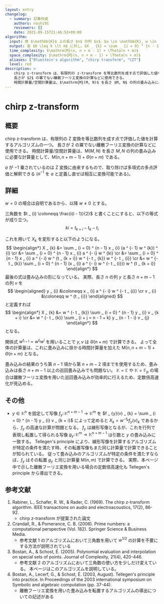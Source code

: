```yaml
---
layout: entry
changelog:
  - summary: 記事作成
    authors: noshi91
    reviewers: []
    date: 2021-09-15T21:46:53+09:00
algorithm:
  input: 体 $\mathbb{K}$ 上の長さ $n$ の列 $x$、$a \in \mathbb{K}, w \in \mathbb{K}$、整数 $m$
  output: 各 $0 \leq k \lt m$ に対し、$X _ {k} = \sum _ {i = 0} ^ {n - 1} x _ {i} (a ^ {- 1} w ^ {k}) ^ {i}$
  time_complexity: $\mathrm{M}(n, n + m - 1) + \Theta(n + m)$
  space_complexity: $\mathrm{M}(n, n + m - 1) + \Theta(n + m)$
  aliases: ["Bluestein's algorithm", "chirp transform", "CZT"]
  level: red
description: >
    chirp z-transform は、有限列の z-transform を等比数列を成す点で評価した値を計算するアルゴリズムの一つ。
    長さが $2$ の冪でない離散フーリエ変換の計算などに使用できる。
    時間計算量/空間計算量は、$\mathrm{M}(M, N)$ を長さ $M, N$ の列の畳み込みに必要な計算量として、$\mathrm{M}(n, n + m - 1) + \Theta(n + m)$ である。
---
```


# chirp z-transform

## 概要

chirp z-transform は、有限列の Z 変換を等比数列を成す点で評価した値を計算するアルゴリズムの一つ。
長さが $2$ の冪でない離散フーリエ変換の計算などに使用できる。
時間計算量/空間計算量は、$\mathrm{M}(M, N)$ を長さ $M, N$ の列の畳み込みに必要な計算量として、$\mathrm{M}(n, n + m - 1) + \Theta(n + m)$ である。

$a$ が $- 1$ 乗されているのは Z 変換に由来するもので、取り除けば多項式の多点評価と解釈できる ($a ^ {- 1}$ を $a$ と定義し直せば相互に変換可能である)。

## 詳細

$w = 0$ の場合は自明であるから、以降 $w \neq 0$ とする。

三角数を $t _ {i} \coloneqq \frac{i(i - 1)}{2}$ と書くことにすると、以下の等式が成り立つ。
$$
  ki = t _ {k + i} - t _ {k} - t _ {i}
$$

これを用いて $X _ {k}$ を変形すると以下のようになる。
$$ \begin{align*}
  X _ {k}
  &= \sum _ {i = 0} ^ {n - 1} x _ {i} (a ^ {- 1} w ^ {k}) ^ {i} \cr
  &= \sum _ {i = 0} ^ {n - 1} x _ {i} a ^ {- i} w ^ {ki} \cr
  &= \sum _ {i = 0} ^ {n - 1} x _ {i} a ^ {- i} w ^ {t _ {k + i}} w ^ {- t _ {k}} w ^ {- t _ {i}} \cr
  &= w ^ {- t _ {k}} \sum _ {i = 0} ^ {n - 1} (x _ {i} a ^ {- i} w ^ {- t _ {i}}) w ^ {t _ {k + i}}
\end{align*} $$
最後の式は畳み込みの形になっている。
実際、長さ $n$ の列 $y$ と長さ $n + m - 1$ の列 $v$ を
$$ \begin{aligned}
  y _ {i} &\coloneqq x _ {i} a ^ {- i} w ^ {- t _ {i}} \cr
  v _ {i} &\coloneqq w ^ {t _ {i}}
\end{aligned} $$
と定義すれば
$$ \begin{align*}
  X _ {k}
  &= w ^ {- t _ {k}} \sum _ {i = 0} ^ {n - 1} y _ {i} v _ {k + i} \cr
  &= w ^ {- t _ {k}} \sum _ {i + j = n - 1 + k} y _ {n - 1 - i} v _ {j}
\end{align*} $$
となる。

関係式 $w ^ {t _ {i + 1}} = w ^ {t _ {i}} w ^ {i}$ を用いることで $y, v$ は $\Theta(n + m)$ で計算できる。
よって全体の計算量は、これに畳み込みに掛かる時間計算量を加えた $\mathrm{M}(n, n + m - 1) + \Theta(n + m)$ となる。

畳み込みの結果のうち第 $n - 1$ 項から第 $n + m - 2$ 項までを使用するため、畳み込みは長さ $n + m - 1$ 以上の巡回畳み込みでも問題ない。
$\mathbb{K} = \mathbb{C}$ や $\mathbb{K} = \mathbb{F} _ {p}$ の場合は離散フーリエ変換を用いた巡回畳み込みが効率的に行えるため、定数倍高速化が見込める。

## その他

-   $y \in \mathbb{K} ^ {n}$ を固定して写像 $f _ {y} \colon \mathbb{K} ^ {n + m - 1} \to \mathbb{K} ^ {m}$ を $f _ {y}(v) _ {k} = \sum _ {i = 0} ^ {n - 1} y _ {i} v _ {k + i}$ によって定めると $X _ {k} = w ^ {- t _ {k}} f _ {y}(v) _ {k}$ であるから、$f _ {y}$ の高速な計算が問題となる。
    $f _ {y}$ は線形写像となるが、これを行列で表現し転置して得られる写像 $g _ {y} \colon \mathbb{K} ^ {m} \to \mathbb{K} ^ {n + m - 1}$ は引数と $y$ の畳み込みに一致する。
    Tellegen's principle により、線形写像を計算するアルゴリズムが特定の条件を満たす時、その転置写像もまた同じ計算量で計算できることが知られている。
    従って畳み込みのアルゴリズムが特定の条件を満たすならば、$f _ {y}$ はその転置 $g _ {y}$ と同じ計算量 $\mathrm{M}(n, m)$ で計算できる。
    実際、本ページ中で示した離散フーリエ変換を用いる場合の定数倍高速化も Tellegen's principle から導出できる。

## 参考文献

1.  Rabiner, L., Schafer, R. W., & Rader, C. (1969). The chirp z-transform algorithm. IEEE transactions on audio and electroacoustics, 17(2), 86-92.
    -   chirp z-transform が提案された論文
1.  Crandall, R., & Pomerance, C. B. (2006). Prime numbers: a computational perspective (Vol. 182). Springer Science & Business Media.
    -   参考文献 1 のアルゴリズムにおいて三角数を用いて $w ^ {1 / 2}$ の計算を不要にする方法が説明されている
1.  Bostan, A., & Schost, É. (2005). Polynomial evaluation and interpolation on special sets of points. Journal of Complexity, 21(4), 420-446.
    -   参考文献 2 のアルゴリズムにおいて三角数の使い方を少しだけ変えている。
        本ページはこのアルゴリズムを説明している。
1.  Bostan, A., Lecerf, G., & Schost, É. (2003, August). Tellegen's principle into practice. In Proceedings of the 2003 international symposium on Symbolic and algebraic computation (pp. 37-44).
    -   離散フーリエ変換を用いた畳み込みを転置するアルゴリズムの導出についての記述がある
